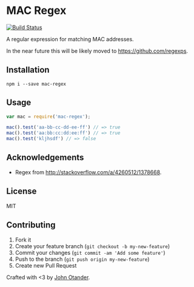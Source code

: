 # MAC Regex

[![Build Status](https://travis-ci.org/johnotander/mac-regex.svg?branch=master)](https://travis-ci.org/johnotander/mac-regex)

A regular expression for matching MAC addresses.

In the near future this will be likely moved to <https://github.com/regexps>.

## Installation

```
npm i --save mac-regex
```

## Usage

```javascript
var mac = require('mac-regex');

mac().test('aa-bb-cc-dd-ee-ff') // => true
mac().test('aa:bb:cc:dd:ee:ff') // => true
mac().test('kljhsdf') // => false
```

## Acknowledgements

* Regex from <http://stackoverflow.com/a/4260512/1378668>.

## License

MIT

## Contributing

1. Fork it
2. Create your feature branch (`git checkout -b my-new-feature`)
3. Commit your changes (`git commit -am 'Add some feature'`)
4. Push to the branch (`git push origin my-new-feature`)
5. Create new Pull Request

Crafted with <3 by [John Otander](http://johnotander.com).